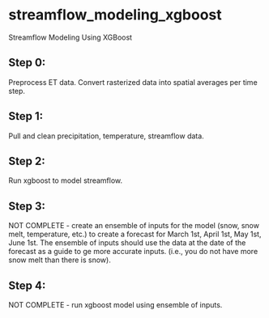 # streamflow_modeling_xgboost
Streamflow Modeling Using XGBoost


## Step 0:
Preprocess ET data. Convert rasterized data into spatial averages per time step. 

## Step 1: 
Pull and clean precipitation, temperature, streamflow data.

## Step 2: 
Run xgboost to model streamflow.

## Step 3:
NOT COMPLETE - create an ensemble of inputs for the model (snow, snow melt, temperature, etc.) to create a forecast for March 1st, April 1st, May 1st, June 1st. The ensemble of inputs should use the data at the date of the forecast as a guide to ge more accurate inputs. (i.e., you do not have more snow melt than there is snow). 

## Step 4:
NOT COMPLETE - run xgboost model using ensemble of inputs. 
